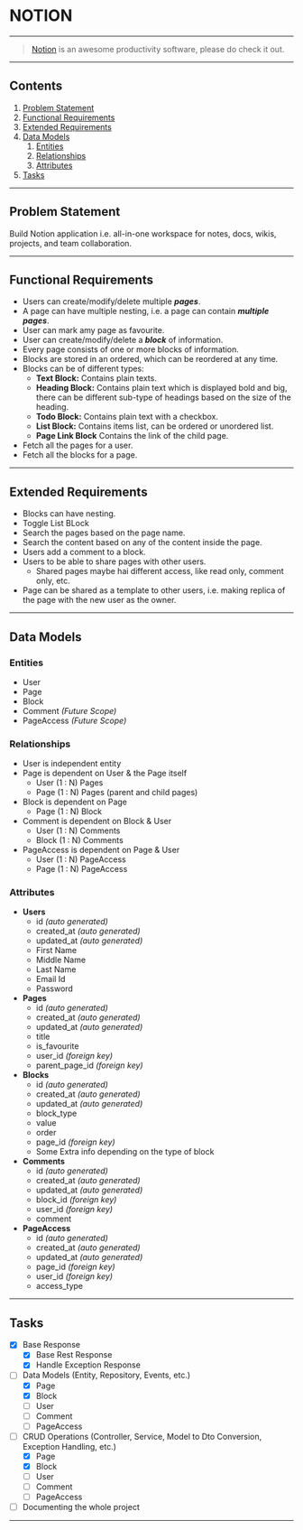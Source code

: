 # NOTION

---

> [Notion](https://www.notion.so/) is an awesome productivity software, please do check it out.

---

## Contents

1. [Problem Statement]()
2. [Functional Requirements]()
3. [Extended Requirements]()
4. [Data Models]()
   1. [Entities]()
   2. [Relationships]()
   3. [Attributes]()
5. [Tasks]()
---

## Problem Statement

Build Notion application i.e. all-in-one workspace for notes, docs, wikis, projects, and team collaboration.

---

## Functional Requirements

* Users can create/modify/delete multiple ***pages***.
* A page can have multiple nesting, i.e. a page can contain ***multiple pages***.
* User can mark amy page as favourite.
* User can create/modify/delete a ***block*** of information.
* Every page consists of one or more blocks of information.
* Blocks are stored in an ordered, which can be reordered at any time.
* Blocks can be of different types:
  * **Text Block:** Contains plain texts.
  * **Heading Block:** Contains plain text which is displayed bold and big, there can be different sub-type of headings based on the size of the heading.
  * **Todo Block:** Contains plain text with a checkbox.
  * **List Block:** Contains items list, can be ordered or unordered list.
  * **Page Link Block** Contains the link of the child page.
* Fetch all the pages for a user.
* Fetch all the blocks for a page.

---

## Extended Requirements

* Blocks can have nesting.
* Toggle List BLock
* Search the pages based on the page name.
* Search the content based on any of the content inside the page.
* Users add a comment to a block.
* Users to be able to share pages with other users.
  * Shared pages maybe hai different access, like read only, comment only, etc.
* Page can be shared as a template to other users, i.e. making replica of the page with the new user as the owner.

---

## Data Models

### Entities

- User
- Page
- Block
- Comment _(Future Scope)_
- PageAccess _(Future Scope)_

### Relationships

- User is independent entity
- Page is dependent on User & the Page itself
  - User (1 : N) Pages
  - Page (1 : N) Pages (parent and child pages)
- Block is dependent on Page
  - Page (1 : N) Block 
- Comment is dependent on Block & User
    - User (1 : N) Comments
    - Block (1 : N) Comments
- PageAccess is dependent on Page & User
    - User (1 : N) PageAccess
    - Page (1 : N) PageAccess

### Attributes

- **Users**
  - id _(auto generated)_
  - created_at _(auto generated)_
  - updated_at _(auto generated)_
  - First Name
  - Middle Name
  - Last Name
  - Email Id
  - Password
- **Pages**
  - id _(auto generated)_
  - created_at _(auto generated)_
  - updated_at _(auto generated)_
  - title
  - is_favourite
  - user_id _(foreign key)_
  - parent_page_id _(foreign key)_
- **Blocks**
  - id _(auto generated)_
  - created_at _(auto generated)_
  - updated_at _(auto generated)_
  - block_type
  - value
  - order
  - page_id _(foreign key)_
  - Some Extra info depending on the type of block
- **Comments**
  - id _(auto generated)_
  - created_at _(auto generated)_
  - updated_at _(auto generated)_
  - block_id _(foreign key)_
  - user_id _(foreign key)_
  - comment
- **PageAccess**
  - id _(auto generated)_
  - created_at _(auto generated)_
  - updated_at _(auto generated)_
  - page_id _(foreign key)_
  - user_id _(foreign key)_
  - access_type
 
---

## Tasks

- [X] Base Response
  - [X] Base Rest Response
  - [X] Handle Exception Response
- [ ] Data Models (Entity, Repository, Events, etc.)
  - [X] Page
  - [X] Block
  - [ ] User
  - [ ] Comment
  - [ ] PageAccess
- [ ] CRUD Operations (Controller, Service, Model to Dto Conversion, Exception Handling, etc.)
  - [X] Page
  - [X] Block
  - [ ] User
  - [ ] Comment
  - [ ] PageAccess
- [ ] Documenting the whole project

---












